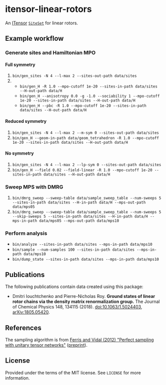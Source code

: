 # itensor-linear-rotors

An [ITensor](http://itensor.org/) [`SiteSet`](http://itensor.org/docs.cgi?page=classes/siteset) for linear rotors.


## Example workflow

### Generate sites and Hamiltonian MPO

#### Full symmetry

1. `bin/gen_sites -N 4 --l-max 2 --sites-out-path data/sites`
1.
   * `bin/gen_H -R 1.0 --mpo-cutoff 1e-20 --sites-in-path data/sites --H-out-path data/H`
   * `bin/gen_H --anisotropy 0.0 -g -1.0 --sociability 1 --mpo-cutoff 1e-20 --sites-in-path data/sites --H-out-path data/H`
   * `bin/gen_H --pbc -R 1.0 --mpo-cutoff 1e-20 --sites-in-path data/sites --H-out-path data/H`

#### Reduced symmetry

1. `bin/gen_sites -N 4 --l-max 2 --m-sym 0 --sites-out-path data/sites`
1. `bin/gen_H --geom-in-path data/geom_tetrahedron -R 1.0 --mpo-cutoff 1e-20 --sites-in-path data/sites --H-out-path data/H`

#### No symmetry

1. `bin/gen_sites -N 4 --l-max 2 --lp-sym 0 --sites-out-path data/sites`
1. `bin/gen_H --field 0.02 --field-linear -R 1.0 --mpo-cutoff 1e-20 --sites-in-path data/sites --H-out-path data/H`

### Sweep MPS with DMRG

1. `bin/dmrg_sweep --sweep-table data/sample_sweep_table --num-sweeps 5 --sites-in-path data/sites --H-in-path data/H --mps-out-path data/mps05`
1. `bin/dmrg_sweep --sweep-table data/sample_sweep_table --num-sweeps 5 --skip-sweeps 5 --sites-in-path data/sites --H-in-path data/H --mps-in-path data/mps05 --mps-out-path data/mps10`

### Perform analysis

* `bin/analyze --sites-in-path data/sites --mps-in-path data/mps10`
* `bin/sample --num-samples 100 --sites-in-path data/sites --mps-in-path data/mps10`
* `bin/dump_state --sites-in-path data/sites --mps-in-path data/mps10`


## Publications

The following publications contain data created using this package:

* Dmitri Iouchtchenko and Pierre-Nicholas Roy. **Ground states of linear rotor chains via the density matrix renormalization group.** The Journal of Chemical Physics 148, 134115 (2018). [doi:10.1063/1.5024403](https://aip.scitation.org/doi/abs/10.1063/1.5024403), [arXiv:1805.05420](https://arxiv.org/abs/1805.05420).


## References

The sampling algorithm is from [Ferris and Vidal (2012) "Perfect sampling with unitary tensor networks"](https://journals.aps.org/prb/abstract/10.1103/PhysRevB.85.165146) ([preprint](https://arxiv.org/abs/1201.3974)).


## License

Provided under the terms of the MIT license.
See `LICENSE` for more information.
